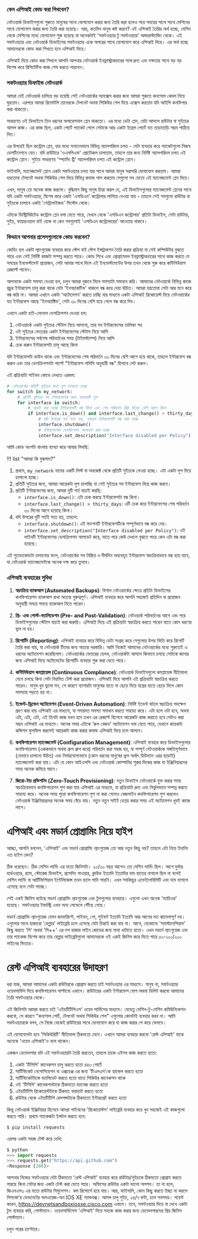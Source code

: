 ### কেন এপিআই কোড করা শিখবেন?

নেটওয়ার্ক ডিভাইসগুলো শুরুতে মানুষের সাথে যোগাযোগ করার জন্য তৈরি করা হলেও পরে সময়ের সাথে সাথে মেশিনের সাথে যোগাযোগ করার জন্য তৈরি করা হয়েছে। আর, কতদিন মানুষ কষ্ট করবে? এই এপিআই তৈরির অর্থ হচ্ছে, মেশিন থেকে মেশিনের মধ্যে যোগাযোগ শুরু হয়েছে যা অনেকটাই 'সফটওয়্যার টু সফটওয়্যার' আন্ডারস্ট্যান্ডিং থেকে। এই সফটওয়্যার এবং নেটওয়ার্ক ডিভাইসের সফটওয়্যার একে অপরের সাথে যোগাযোগ করে এপিআই দিয়ে। এর অর্থ হচ্ছে আমাদেরকে কোড করা শিখতে হবে এপিআই দিয়ে।

এপিআই দিয়ে কোড করা শিখলে আপনি আপনার নেটওয়ার্ক ইনফ্রাস্ট্রাকচারের সঙ্গে দ্রুত এবং দক্ষতার সাথে বড় বড় বিশেষ করে রিপিটেটিভ কাজ শেষ করতে পারবেন।

### সফটওয়্যার ডিফাইন্ড নেটওয়ার্ক 

আমরা যেই নেটওয়ার্ক চালিয়ে বড় হয়েছি সেই নেটওয়ার্কের অ্যাক্সেস করার জন্য আমরা শুরুতে কনসোল কেবল নিয়ে ঘুরতাম। এরপরে আমরা রিমোটলি তাদেরকে টেলনেট অথবা সিকিউর শেল দিয়ে এক্সেস করতাম যদি আইপি কনফিগার করা থাকতো।

সাধারণত ওই ডিভাইসে তিন ধরনের অপারেশনাল প্লেন থাকতো। এর মধ্যে ডেটা প্লেন, যেটা আসলে রাউটার বা সুইচের আসল কাজ। এর কাজ ছিল, একটা পোর্টে প্যাকেট পেলে সেটাকে আর একটা ইগ্রেস পোর্টে যত তাড়াতাড়ি সম্ভব পাঠিয়ে দিত।

এর উপরেই ছিল কন্ট্রোল প্লেন, যার মধ্যে সনাতনভাবে বিভিন্ন অ্যালগরিদম চলত - যেটা ব্যবহার করে প্যাকেটগুলো নিজস্ব ডেসটিনেশনে যেত। যদি রাউটারে 'ওএসপিএফ' প্রোটোকল চালাতাম, তাহলে তার জন্য নির্দিষ্ট অ্যালগরিদম চলত এই কন্ট্রোল প্লেনে। সুইচে সাধারণত 'স্প্যানিং ট্রি' অ্যালগরিদম চলত এই কন্ট্রোল প্লেনে।

ফাইনালি, ম্যানেজমেন্ট প্লেনে একটা সফটওয়্যার চলত যার সাথে আমরা মানুষ সরাসরি যোগাযোগ করতাম। আমরা হয়তোবা টেলনেট অথবা সিকিউর শেল দিয়ে বিভিন্ন কমান্ড পাস করতাম সেগুলো সব যেতো এই ম্যানেজমেন্ট প্লেন দিয়ে।

এখন, মানুষ তো অনেক কাজ করলো। বুদ্ধিমান কিছু মানুষ চিন্তা করল যে, এই ডিভাইসগুলোর ম্যানেজমেন্ট প্লেনের সাথে যদি একটা সফটওয়্যার, বিশেষ করে একটা 'এসডিএন' কন্ট্রোলার লাগিয়ে দেওয়া যায় - তাহলে সেই সবগুলো রাউটার বা সুইচকে চালাবে একটা 'সেন্ট্রালাইজড' সিস্টেম থেকে।

এটাকে ডিস্ট্রিবিউটেড কন্ট্রোল প্লেন বলা যেতে পারে, যেখান থেকে 'এসডিএন কন্ট্রোলার' প্রতিটা ডিভাইস, সেটা রাউটার, সুইচ, ফায়ারওয়াল যাই হোক না কেন সবগুলোই 'এসডিএন কন্ট্রোলারের' আওতায় থাকবে।

### কিভাবে আপনার প্রসেসগুলোকে কোড করবেন?

কোডিং হল একটা ল্যাংগুয়েজ ব্যবহার করে স্টেপ বাই স্টেপ ইন্সট্রাকশন তৈরি করার প্রক্রিয়া যা সেই কম্পিউটার বুঝতে পারে এবং সেই নির্দিষ্ট কাজটা সম্পন্ন করতে পারে। কোড শিখে এবং প্রোগ্রামেবল ইনফ্রাস্ট্রাকচারের সাথে কাজ করতে যে সময়ের ইনভেস্টমেন্ট প্রয়োজন, সেটা আমার সাথে দিলে এই ইনভেস্টমেন্টের উপর তখন থেকে শুরু করে কন্টিনিউয়াস রেজাল্ট পাবেন।

আপনাকে একটা সমস্যা দেওয়া হল, চলুন আমরা দুজনে মিলে সমস্যাটা সমাধান করি। আমাদের নেটওয়ার্কে বিভিন্ন কাজে প্রচুর ইন্টারফেস চালু করা থাকে যেটা 'ইনঅ্যাকটিভ' থাকলে বন্ধ করে দেয়া উচিত। আমরা হয়তোবা সেটা আর মনে করে বন্ধ করি না। আমরা এখানে একটা 'অটোমেশন' করতে চাচ্ছি যার মাধ্যমে একটা এপিআই রিকোয়েস্ট দিয়ে নেটওয়ার্কের যত ইন্টারফেস আছে 'ইনঅ্যাক্টিভ', সেটা ৩০ দিনের বেশি হয়ে গেলে বন্ধ করে দিব।

এখানে একটা হাই-লেভেল ডেসক্রিপশন দেওয়া হল:

1. নেটওয়ার্কে একটা সুইচের স্টেটাস নিয়ে আসবো, তার সব ইন্টারফেসের তালিকা সহ
2. ওই সুইচের ভেতরের একটা ইন্টারফেসের স্টেটাস নিয়ে আসি
3. ইন্টারফেসের সর্বশেষ পরিবর্তনের সময় (টাইমস্ট্যাম্প) নিয়ে আসি
4. চেক করুন ইন্টারফেসটা চালু আছে কিনা

যদি ইন্টারফেসটা ডাউন থাকে এবং ইন্টারফেসের শেষ পরিবর্তন ৩০ দিনের বেশি আগে হয়ে থাকে, তাহলে ইন্টারফেস বন্ধ করুন এবং তার ডেসক্রিপশনটা পাল্টে "ইন্টারফেস পলিসি অনুযায়ী বন্ধ" হিসাবে সেট করুন।

এই প্রক্রিয়াটা পাইথন কোডে দেখতে এরকম:

```python
# নেটওয়ার্কের প্রতিটি সুইচের জন্য লুপ চালানো হচ্ছে
for switch in my_network:
    # প্রতিটি সুইচের সব ইন্টারফেসের জন্য আরেকটি লুপ
    for interface in switch:
        # যাচাই করা হচ্ছে ইন্টারফেসটি বন্ধ কিনা এবং শেষ পরিবর্তন 30 দিনের বেশি আগে কিনা
        if interface.is_down() and interface.last_change() > thirty_days:
            # যদি উপরের শর্ত সত্য হয়, তাহলে ইন্টারফেসটি বন্ধ করা হচ্ছে
            interface.shutdown()
            # ইন্টারফেসের ডেসক্রিপশন আপডেট করা হচ্ছে
            interface.set_description("Interface disabled per Policy")
```

আমি কোড অংশটা বাংলায় ব্যাখ্যা করে আবার লিখছি:

!!! list "আমরা কি বুঝলাম?"
1. প্রথমে, `my_network` নামের একটি লিস্ট বা অবজেক্ট থেকে প্রতিটি সুইচকে নেওয়া হচ্ছে। এটা একটা লুপ দিয়ে চালানো হচ্ছে।
2. প্রতিটি সুইচের জন্য, আমরা আরেকটা লুপ চালাচ্ছি যা সেই সুইচের সব ইন্টারফেস নিয়ে কাজ করবে।
3. প্রতিটি ইন্টারফেসের জন্য, আমরা দুটি শর্ত যাচাই করছি:
   - `interface.is_down()`: এটা চেক করছে ইন্টারফেসটা বন্ধ কিনা।
   - `interface.last_change() > thirty_days`: এটি চেক করে ইন্টারফেসের শেষ পরিবর্তন ৩০ দিনের আগে হয়েছে কিনা।
4. যদি উপরের দুটি শর্তই সত্য হয়, তাহলে:
   - `interface.shutdown()`: এই ফাংশনটি ইন্টারফেসটিকে সম্পূর্ণভাবে বন্ধ করে দেয়।
   - `interface.set_description("Interface disabled per Policy")`: এই লাইনটি ইন্টারফেসের ডেসক্রিপশন আপডেট করে, যাতে পরে কেউ দেখলে বুঝতে পারে কেন এটা বন্ধ করা হয়েছে।

এই স্যুডোকোডটা চালানোর ফলে, নেটওয়ার্কের সব নিষ্ক্রিয় ও দীর্ঘদিন অব্যবহৃত ইন্টারফেস স্বয়ংক্রিয়ভাবে বন্ধ হয়ে যাবে, যা নেটওয়ার্ক ম্যানেজমেন্টকে অনেক দক্ষ করে তুলবে।

### এপিআই ব্যবহারের সুবিধা

1. **স্বয়ংক্রিয় ব্যাকআপ (Automated Backups)**: বিশাল নেটওয়ার্কের ক্ষেত্রে প্রতিটা ডিভাইসের কনফিগারেশন ব্যাকআপ রাখা অত্যন্ত গুরুত্বপূর্ণ। এপিআই ব্যবহার করে আপনি সহজেই প্রতিদিন বা প্রয়োজন অনুযায়ী সময়ে সময়ে ব্যাকআপ নিতে পারেন।

2. **প্রি- এবং পোস্ট-ভ্যালিডেশন (Pre- and Post-Validation)**: নেটওয়ার্ক পরিবর্তনের আগে এবং পরে ডিভাইসগুলোর স্টেটাস যাচাই করা জরুরি। এপিআই দিয়ে এই প্রক্রিয়াটা স্বয়ংক্রিয় করতে পারেন যাতে কোন ধরণের ভুল না হয়। 

3. **রিপোর্টিং (Reporting)**: এপিআই ব্যবহার করে বিভিন্ন ডেটা সংগ্রহ করে সেগুলোর উপর ভিত্তি করে রিপোর্ট তৈরি করা যায়, যা নেটওয়ার্ক টিমের জন্য অত্যন্ত দরকারি। আমি নিজেই আমাদের নেটওয়ার্কের মধ্যে শুরুতেই এ ধরনের অটোমেশন করেছিলাম। নেটওয়ার্কের ভেতরের হেলথ, নেটওয়ার্কটা আসলে কিভাবে চলছে সেটাকে জানার জন্য এপিআই দিয়ে অটোমেটেড রিপোর্টিং ব্যবহার শুরু করা যেতে পারে। 

4. **কন্টিনিউয়াস কমপ্লায়েন্স (Continuous Compliance)**: নেটওয়ার্ক ডিভাইসগুলো কমপ্লায়েন্স নীতিমালা মেনে চলছে কিনা সেটা নিয়মিত টেস্ট করা প্রয়োজন। এপিআই দিয়ে আপনি এই প্রক্রিয়াটা স্বয়ংক্রিয় করতে পারেন। মানুষ খুব ভুলো মন,  সে কারণে ব্যাপারটা মানুষের হাতে না ছেড়ে দিয়ে যন্ত্রের হাতে ছেড়ে দিলে কোন সমস্যায় পড়তে হয় না। 

5. **ইভেন্ট-ড্রিভেন অটোমেশন (Event-Driven Automation)**: নির্দিষ্ট ইভেন্ট ঘটলে স্বয়ংক্রিয় পদক্ষেপ গ্রহণ করা যায় এপিআই এর মাধ্যমে, যা সময়মত সমস্যা সমাধান করতে সাহায্য করে। এটা হলে ওটা হবে, অথবা এটা, এটা, এটা, এই তিনটা কাজ যখন হবে তখন এর রেজাল্ট হিসেবে আরেকটা কাজ করাতে হবে সেটাও করা সম্ভব এপিআই এর মাধ্যমে। অনেক সময় এটাকে ‘রুল বেজড’ অটোমেশন বলা যেতে পারে, যেখানে কয়েকটা কন্ডিশন ফুলফিল করলেই আরেকটা কাজ করার কমান্ড এপিআই দিয়ে চলে আসবে।

6. **কনফিগারেশন ম্যানেজমেন্ট (Configuration Management)**: এপিআই ব্যবহার করে ডিভাইসগুলোর কনফিগারেশন (এককভাবে অথবা গ্রুপ গ্রুপ করে) পরিবর্তন করা সহজ হয়, যা সম্পূর্ণ নেটওয়ার্ককে সঙ্গতিপূর্ণভাবে (যেভাবে চালানো উচিত) এবং নির্ভরযোগ্যভাবে (কোন ধরনের মানুষের ভুল অর্থাৎ হিউম্যান এরর ছাড়াই) ম্যানেজমেন্ট করা যায়। এটা যে কোন আইএসপি এবং নেটওয়ার্ক কোম্পানির শুরুর দিকের কাজ যা ইঞ্জিনিয়ারদের সময় অনেক কমিয়ে আনে।

7. **জিরো-টাচ প্রভিশনিং (Zero-Touch Provisioning)**: নতুন ডিভাইস নেটওয়ার্কে যুক্ত করার সময় স্বয়ংক্রিয়ভাবে কনফিগারেশন পুশ করা যায় এপিআই এর মাধ্যমে, যা প্রক্রিয়াটা দ্রুত এবং নির্ভুলভাবে সম্পন্ন করতে সাহায্য করে। অনেক সময় পুরো কনফিগারেশন পুশ না করা গেলেও বেজলাইন কনফিগারেশন পুশ করলেও নেটওয়ার্ক ইঞ্জিনিয়ারদের অনেক সময় বেঁচে যায়। নতুন নতুন সাইট ডেপ্লয় করার সময় এই অটোমেশন খুবই কাজে লাগে। 

# এপিআই এবং মডার্ন প্রোগ্রামিং নিয়ে হাইপ 

আচ্ছা, আপনি বললেন, 'এপিআই' এবং মডার্ন প্রোগ্রামিং ল্যাংগুয়েজ তো আর নতুন কিছু নয়? তাহলে এটা নিয়ে ইদানিং এত হাইপ কেন?

ঠিক ধরেছেন। ঠিক মেশিন লার্নিং এর মতো জিনিসটা। ২০/৩০ বছর আগেও তো মেশিন লার্নিং ছিল। আগে দুর্দান্ত হার্ডওয়্যার, র‍্যাম, স্টোরেজ ডিভাইস, প্রসেসিং পাওয়ার, ক্লাউড ইত্যাদি ইত্যাদির দাম হাতের নাগালে ছিল না বলেই মেশিন লার্নিং বা আর্টিফিশিয়াল ইন্টেলিজেন্স তখন হালে পানি পায়নি। এখন সবকিছুর এভেইলেবিলিটি এবং দাম নাগালে এসেছে বলে সেটা পাচ্ছে।

সেই একই জিনিস ঘটেছে মডার্ন প্রোগ্রামিং ল্যাংগুয়েজ এবং টুলগুলোর ব্যবহারে। এগুলো এখন অনেক 'ম্যাচিওর' হয়েছে। সফটওয়্যার ইন্ডাস্ট্রি এখন অন্য লেভেলে পৌঁছে গেছে।

মডার্ন প্রোগ্রামিং ল্যাংগুয়েজ যেমন জাভাস্ক্রিপ্ট, পাইথন, গো, সুইফট ইত্যাদি ইত্যাদি আর আগের মত ঝামেলাপূর্ণ নয়। এগুলোর সাথে হাজারো 'হেল্পার' লাইব্রেরি চলে এসেছে যেটা চিন্তাই করা যায় না। আগে, যেকোনো 'সাবস্ট্যানশিয়াল' কিছু করতে 'সি' অথবা 'সি++' এর দশ হাজার লাইন কোডের জন্য মাথা খাটাতে হতো। এখন মডার্ন ল্যাংগুয়েজ এবং তার প্যাকেজ বিশেষ করে তার হেল্পার লাইব্রেরিগুলো আমাদেরকে ওই একই জিনিস করে দিতে পারে ৫০-১০০/২০০ লাইনের ভিতরে।

# রেস্ট এপিআই ব্যবহারের উদাহরণ

ধরা যাক, আমরা আমাদের একটা রাউটারকে প্রোগ্রাম করতে চাই সফটওয়্যার এর মাধ্যমে। মানুষ না, সফটওয়্যার ওয়েবসার্ভিস দিয়ে কনফিগারেশন পাল্টাবো এখানে। রাউটারের একটা ইন্টারফেস যোগ অথবা ডিলিট করবো আমাদের তৈরি সফটওয়্যার থেকে।

এই জিনিসটা আমরা করতে চাই 'এইচটিটিপিএস' ওয়েব সার্ভিসের মাধ্যমে। যেহেতু মেশিন-টু-মেশিন কমিউনিকেশন করবো, সে কারণে "কনসোল পোর্ট, টেলনেট অথবা সিকিউর শেল" এগুলোর কোনটাই ব্যবহার করব না। আমি সফটওয়্যারকে বলব, সে নিজে থেকেই রাউটারের সাথে যোগাযোগ করে যা কাজ করার সে করে ফেলবে।

এই যোগাযোগটা হবে 'সিকিউরিটি' নীতিমালা ঠিকমতো মেনে। এখানে আমরা ব্যবহার করবো 'রেস্ট এপিআই' যাকে অনেকে 'ওয়েব এপিআই'ও বলে থাকেন।

একজন ডেভেলপার যদি এই সফটওয়্যারটা তৈরি করতেন, তাহলে তাকে এইসব কাজ করতে হতো:

1. একটা 'টিসিপি' কানেকশন চালু করতে হতো ৪৪৩ পোর্টে 
2. সার্টিফিকেট নেগোসিয়েশন বা এক্সচেঞ্জ এর জন্য 'টিএলএস'কে হ্যান্ডেল করতে হতো
3. সার্টিফিকেটটাকে ভ্যালিডেট করতে হতো যাতে সিকিউর কানেকশন থাকে
4. ওই 'টিসিপি' কানেকশনটাকে ঠিকমতো ম্যানেজ করতে হতো
5. এইচটিটিপি রিকোয়েস্টটাকে ঠিকমত ফরম্যাট করতে হতো
6. রাউটার থেকে এইচটিটিপি রেসপন্সটাকে ঠিকমতো ইন্টারপ্রেট করতে হতো

কিন্তু নেটওয়ার্ক ইঞ্জিনিয়ার হিসেবে আমরা পাইথনের 'রিকোয়েস্টস' লাইব্রেরি ব্যবহার করে খুব সহজেই এই কাজগুলো করতে পারি। প্রথমে প্যাকেজটা ইন্সটল করতে হবে:

```python
$ pip install requests
```

এরপর একটা সহজ টেস্ট করে দেখি:

```python
$ python
>>> import requests
>>> requests.get("https://api.github.com")
<Response [200]>
```

আপনার নিজের সফটওয়্যার যেটা ঠিকমতো ‘রেস্ট এপিআই’ ব্যবহার করে রাউটার/সুইচকে ঠিকমতো প্রোগ্রাম করতে পারছে কিনা সেটার জন্য একটা টেস্ট করা যেতে পারে। অফিসের রাউটার একটা ভালো অপশন। তা না হলে, জিএনএস৩ এর মতো রাউটার সিমুলেশন। কম রিসোর্সে হয়ে যায়। আর, ফাইনালি, কোন কিছু করতে ইচ্ছা না করলে সিসকো’র ডেভনেটের অলওয়েজ-অন IOS XE স্যান্ডবক্স। আসল চালু সুইচ, ২৪/৭ ঘন্টা, চলে সবসময়। পয়েন্ট করেন, https://devnetsandboxiosxe.cisco.com এখানে। তবে, সফটওয়্যার দিয়ে না দেখে একটা টুল ব্যবহার করি, পোস্টম্যান। ওয়েবসার্ভিসেস ‘এপিআই’ দিয়ে সহজে কাজ করার জন্য ডেভেলপারদের প্রিয় জিনিস পোস্টম্যান।

চলুন পরের চ্যাপ্টারে।
